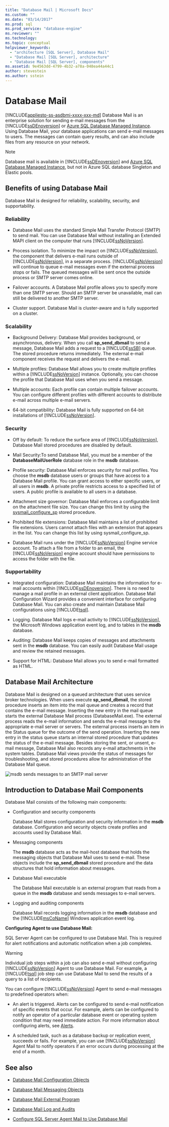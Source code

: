 ```yaml
---
title: "Database Mail | Microsoft Docs"
ms.custom: ""
ms.date: "03/14/2017"
ms.prod: sql
ms.prod_service: "database-engine"
ms.reviewer: ""
ms.technology: 
ms.topic: conceptual
helpviewer_keywords: 
  - "architecture [SQL Server], Database Mail"
  - "Database Mail [SQL Server], architecture"
  - "Database Mail [SQL Server], components"
ms.assetid: 9e4563dd-4799-4b32-a78a-048ea44a44c1
author: stevestein
ms.author: sstein
---
```

# Database Mail
[!INCLUDE[appliesto-ss-asdbmi-xxxx-xxx-md](../../includes/appliesto-ss-asdbmi-xxxx-xxx-md.md)]
  Database Mail is an enterprise solution for sending e-mail messages from the [!INCLUDE[ssDEnoversion](../../includes/ssdenoversion-md.md)] or [Azure SQL Database Managed Instance](https://docs.microsoft.com/azure/sql-database/sql-database-managed-instance-index). Using Database Mail, your database applications can send e-mail messages to users. The messages can contain query results, and can also include files from any resource on your network.  
  
> [!NOTE] 
> Database mail is available in [!INCLUDE[ssDEnoversion](../../includes/ssdenoversion-md.md)] and [Azure SQL Database Managed Instance](https://docs.microsoft.com/azure/sql-database/sql-database-managed-instance-index), but not in Azure SQL database Singleton and Elastic pools. 

##  <a name="Benefits"></a> Benefits of using Database Mail  
 Database Mail is designed for reliability, scalability, security, and supportability.  
  
### Reliability  
  
-   Database Mail uses the standard Simple Mail Transfer Protocol (SMTP) to send mail. You can use Database Mail without installing an Extended MAPI client on the computer that runs [!INCLUDE[ssNoVersion](../../includes/ssnoversion-md.md)].  
  
-   Process isolation. To minimize the impact on [!INCLUDE[ssNoVersion](../../includes/ssnoversion-md.md)], the component that delivers e-mail runs outside of [!INCLUDE[ssNoVersion](../../includes/ssnoversion-md.md)], in a separate process. [!INCLUDE[ssNoVersion](../../includes/ssnoversion-md.md)] will continue to queue e-mail messages even if the external process stops or fails. The queued messages will be sent once the outside process or SMTP server comes online.  
  
-   Failover accounts. A Database Mail profile allows you to specify more than one SMTP server. Should an SMTP server be unavailable, mail can still be delivered to another SMTP server.  
  
-   Cluster support. Database Mail is cluster-aware and is fully supported on a cluster.  
  
### Scalability  
  
-   Background Delivery: Database Mail provides background, or asynchronous, delivery. When you call **sp_send_dbmail** to send a message, Database Mail adds a request to a [!INCLUDE[ssSB](../../includes/sssb-md.md)] queue. The stored procedure returns immediately. The external e-mail component receives the request and delivers the e-mail.  
  
-   Multiple profiles: Database Mail allows you to create multiple profiles within a [!INCLUDE[ssNoVersion](../../includes/ssnoversion-md.md)] instance. Optionally, you can choose the profile that Database Mail uses when you send a message.  
  
-   Multiple accounts: Each profile can contain multiple failover accounts. You can configure different profiles with different accounts to distribute e-mail across multiple e-mail servers.  
  
-   64-bit compatibility: Database Mail is fully supported on 64-bit installations of [!INCLUDE[ssNoVersion](../../includes/ssnoversion-md.md)].  
  
### Security  
  
-   Off by default: To reduce the surface area of [!INCLUDE[ssNoVersion](../../includes/ssnoversion-md.md)], Database Mail stored procedures are disabled by default.  
  
-   Mail Security:To send Database Mail, you must be a member of the **DatabaseMailUserRole** database role in the **msdb** database.  
  
-   Profile security: Database Mail enforces security for mail profiles. You choose the **msdb** database users or groups that have access to a Database Mail profile. You can grant access to either specific users, or all users in **msdb**. A private profile restricts access to a specified list of users. A public profile is available to all users in a database.  
  
-   Attachment size governor: Database Mail enforces a configurable limit on the attachment file size. You can change this limit by using the [sysmail_configure_sp](../../relational-databases/system-stored-procedures/sysmail-configure-sp-transact-sql.md) stored procedure.  
  
-   Prohibited file extensions: Database Mail maintains a list of prohibited file extensions. Users cannot attach files with an extension that appears in the list. You can change this list by using sysmail_configure_sp.  
  
-   Database Mail runs under the [!INCLUDE[ssNoVersion](../../includes/ssnoversion-md.md)] Engine service account. To attach a file from a folder to an email, the [!INCLUDE[ssNoVersion](../../includes/ssnoversion-md.md)] engine account should have permissions to access the folder with the file.  
  
### Supportability  
  
-   Integrated configuration: Database Mail maintains the information for e-mail accounts within [!INCLUDE[ssDEnoversion](../../includes/ssdenoversion-md.md)]. There is no need to manage a mail profile in an external client application. Database Mail Configuration Wizard provides a convenient interface for configuring Database Mail. You can also create and maintain Database Mail configurations using [!INCLUDE[tsql](../../includes/tsql-md.md)].  
  
-   Logging. Database Mail logs e-mail activity to [!INCLUDE[ssNoVersion](../../includes/ssnoversion-md.md)], the Microsoft Windows application event log, and to tables in the **msdb** database.  
  
-   Auditing: Database Mail keeps copies of messages and attachments sent in the **msdb** database. You can easily audit Database Mail usage and review the retained messages.  
  
-   Support for HTML: Database Mail allows you to send e-mail formatted as HTML.  
  
  
##  <a name="VisualElement"></a> Database Mail Architecture  
 Database Mail is designed on a queued architecture that uses service broker technologies. When users execute **sp_send_dbmail**, the stored procedure inserts an item into the mail queue and creates a record that contains the e-mail message. Inserting the new entry in the mail queue starts the external Database Mail process (DatabaseMail.exe). The external process reads the e-mail information and sends the e-mail message to the appropriate e-mail server or servers. The external process inserts an item in the Status queue for the outcome of the send operation. Inserting the new entry in the status queue starts an internal stored procedure that updates the status of the e-mail message. Besides storing the sent, or unsent, e-mail message, Database Mail also records any e-mail attachments in the system tables. Database Mail views provide the status of messages for troubleshooting, and stored procedures allow for administration of the Database Mail queue.  
  
 ![msdb sends messages to an SMTP mail server](../../relational-databases/database-mail/media/databasemail.gif "msdb sends messages to an SMTP mail server")  
  
  
##  <a name="ComponentsAndConcepts"></a> Introduction to Database Mail Components  
 Database Mail consists of the following main components:  
  
-   Configuration and security components  
  
     Database Mail stores configuration and security information in the **msdb** database. Configuration and security objects create profiles and accounts used by Database Mail.  
  
-   Messaging components  
  
     The **msdb** database acts as the mail-host database that holds the messaging objects that Database Mail uses to send e-mail. These objects include the **sp_send_dbmail** stored procedure and the data structures that hold information about messages.  
  
-   Database Mail executable  
  
     The Database Mail executable is an external program that reads from a queue in the **msdb** database and sends messages to e-mail servers.  
  
-   Logging and auditing components  
  
     Database Mail records logging information in the **msdb** database and the [!INCLUDE[msCoName](../../includes/msconame-md.md)] Windows application event log.  
  
 **Configuring Agent to use Database Mail:**  
  
 SQL Server Agent can be configured to use Database Mail. This is required for alert notifications and automatic notification when a job completes.  
  
> [!WARNING]  
>  Individual job steps within a job can also send e-mail without configuring [!INCLUDE[ssNoVersion](../../includes/ssnoversion-md.md)] Agent to use Database Mail. For example, a [!INCLUDE[tsql](../../includes/tsql-md.md)] job step can use Database Mail to send the results of a query to a list of recipients.  
  
 You can configure [!INCLUDE[ssNoVersion](../../includes/ssnoversion-md.md)] Agent to send e-mail messages to predefined operators when:  
  
-   An alert is triggered. Alerts can be configured to send e-mail notification of specific events that occur. For example, alerts can be configured to notify an operator of a particular database event or operating system condition that may need immediate action. For more information about configuring alerts, see [Alerts](../../ssms/agent/alerts.md).  
  
-   A scheduled task, such as a database backup or replication event, succeeds or fails. For example, you can use [!INCLUDE[ssNoVersion](../../includes/ssnoversion-md.md)] Agent Mail to notify operators if an error occurs during processing at the end of a month.  
  
  
##  <a name="RelatedContent"></a> See also  
  
-   [Database Mail Configuration Objects](../../relational-databases/database-mail/database-mail-configuration-objects.md)  
  
-   [Database Mail Messaging Objects](../../relational-databases/database-mail/database-mail-messaging-objects.md)  
  
-   [Database Mail External Program](../../relational-databases/database-mail/database-mail-external-program.md)  
  
-   [Database Mail Log and Audits](../../relational-databases/database-mail/database-mail-log-and-audits.md)  
  
-   [Configure SQL Server Agent Mail to Use Database Mail](../../relational-databases/database-mail/configure-sql-server-agent-mail-to-use-database-mail.md)  
  
  
  
